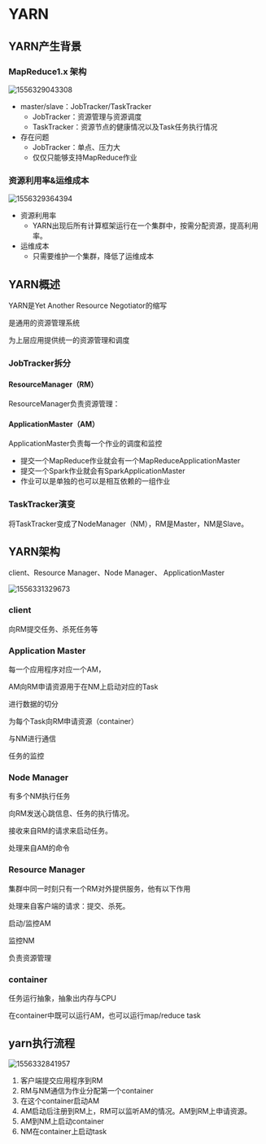 # YARN

## YARN产生背景

### MapReduce1.x 架构

![1556329043308](D:\note\note\imgs\tracker.png)

* master/slave：JobTracker/TaskTracker
  * JobTracker：资源管理与资源调度
  * TaskTracker：资源节点的健康情况以及Task任务执行情况
* 存在问题
  * JobTracker：单点、压力大
  * 仅仅只能够支持MapReduce作业

### 资源利用率&运维成本

![1556329364394](D:\note\note\imgs\yarnResource.png)

* 资源利用率
  * YARN出现后所有计算框架运行在一个集群中，按需分配资源，提高利用率。
* 运维成本
  * 只需要维护一个集群，降低了运维成本

## YARN概述

YARN是Yet Another Resource Negotiator的缩写

是通用的资源管理系统

为上层应用提供统一的资源管理和调度

### JobTracker拆分

#### ResourceManager（RM）

ResourceManager负责资源管理：

#### ApplicationMaster（AM）

ApplicationMaster负责每一个作业的调度和监控

* 提交一个MapReduce作业就会有一个MapReduceApplicationMaster
* 提交一个Spark作业就会有SparkApplicationMaster
* 作业可以是单独的也可以是相互依赖的一组作业

### TaskTracker演变

将TaskTracker变成了NodeManager（NM），RM是Master，NM是Slave。

## YARN架构

client、Resource Manager、Node Manager、 ApplicationMaster

![1556331329673](D:\note\note\imgs\RMNM.png)

### client

向RM提交任务、杀死任务等

### Application Master

每一个应用程序对应一个AM，

AM向RM申请资源用于在NM上启动对应的Task

进行数据的切分

为每个Task向RM申请资源（container）

与NM进行通信

任务的监控

### Node Manager

有多个NM执行任务

向RM发送心跳信息、任务的执行情况。

接收来自RM的请求来启动任务。

处理来自AM的命令

### Resource Manager

集群中同一时刻只有一个RM对外提供服务，他有以下作用

处理来自客户端的请求：提交、杀死。

启动/监控AM

监控NM

负责资源管理



### container

任务运行抽象，抽象出内存与CPU

在container中既可以运行AM，也可以运行map/reduce task

## yarn执行流程

![1556332841957](D:\note\note\imgs\yarnFlowPath.png)

1. 客户端提交应用程序到RM
2. RM与NM通信为作业分配第一个container
3. 在这个container启动AM
4. AM启动后注册到RM上，RM可以监听AM的情况。AM到RM上申请资源。
5. AM到NM上启动container
6. NM在container上启动task